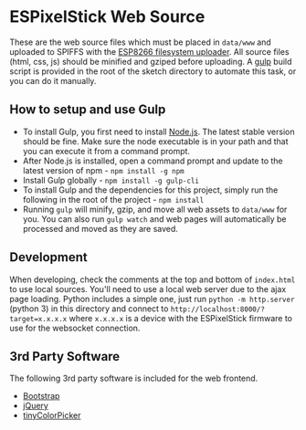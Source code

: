 # ESPixelStick Web Source

These are the web source files which must be placed in ```data/www``` and uploaded to SPIFFS with the [ESP8266 filesystem uploader](https://github.com/esp8266/arduino-esp8266fs-plugin).  All source files (html, css, js) should be minified and gziped before uploading.  A [gulp](http://gulpjs.com) build script is provided in the root of the sketch directory to automate this task, or you can do it manually.

## How to setup and use Gulp

- To install Gulp, you first need to install [Node.js](https://nodejs.org). The latest stable version should be fine.  Make sure the node executable is in your path and that you can execute it from a command prompt.
- After Node.js is installed, open a command prompt and update to the latest version of npm - ```npm install -g npm```
- Install Gulp globally - ```npm install -g gulp-cli```
- To install Gulp and the dependencies for this project, simply run the following in the root of the project - ```npm install```
- Running ```gulp``` will minify, gzip, and move all web assets to ```data/www``` for you.  You can also run ```gulp watch``` and web pages will automatically be processed and moved as they are saved.

## Development

When developing, check the comments at the top and bottom of ```index.html``` to use local sources. You'll need to use a local web server due to the ajax page loading. Python includes a simple one, just run ```python -m http.server``` (python 3) in this directory and connect to ```http://localhost:8000/?target=x.x.x.x```  where ```x.x.x.x``` is a device with the ESPixelStick firmware to use for the websocket connection.

## 3rd Party Software

The following 3rd party software is included for the web frontend.

- [Bootstrap](http://getbootstrap.com/)
- [jQuery](https://jquery.com/)
- [tinyColorPicker](https://github.com/PitPik/tinyColorPicker)

